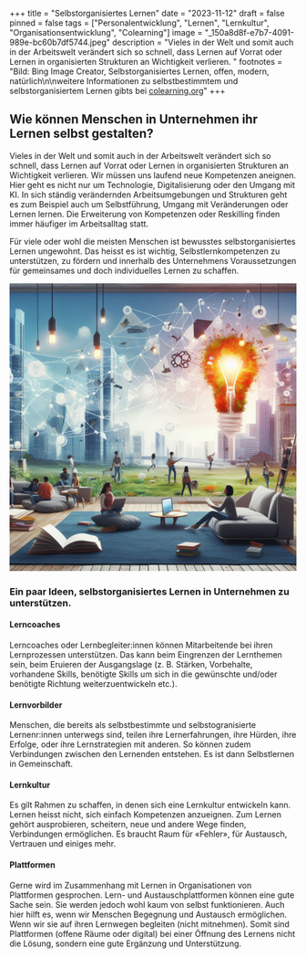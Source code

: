 +++
title = "Selbstorganisiertes Lernen"
date = "2023-11-12"
draft = false
pinned = false
tags = ["Personalentwicklung", "Lernen", "Lernkultur", "Organisationsentwicklung", "Colearning"]
image = "_150a8d8f-e7b7-4091-989e-bc60b7df5744.jpeg"
description = "Vieles in der Welt und somit auch in der Arbeitswelt verändert sich so schnell, dass Lernen auf Vorrat oder Lernen in organisierten Strukturen an Wichtigkeit verlieren. "
footnotes = "Bild: Bing Image Creator, Selbstorganisiertes Lernen, offen, modern, natürlich\n\nweitere Informationen zu selbstbestimmtem und selbstorganisiertem Lernen gibts bei [colearning.org](https://www.colearning.org)"
+++
## Wie können Menschen in Unternehmen ihr Lernen selbst gestalten? 

Vieles in der Welt und somit auch in der Arbeitswelt verändert sich so schnell, dass Lernen auf Vorrat oder Lernen in organisierten Strukturen an Wichtigkeit verlieren. Wir müssen uns laufend neue Kompetenzen aneignen. Hier geht es nicht nur um Technologie, Digitalisierung oder den Umgang mit KI. In sich ständig verändernden Arbeitsumgebungen und Strukturen geht es zum Beispiel auch um Selbstführung, Umgang mit Veränderungen oder Lernen lernen. Die Erweiterung von Kompetenzen oder Reskilling finden immer häufiger im Arbeitsalltag statt. 

Für viele oder wohl die meisten Menschen ist bewusstes selbstorganisiertes Lernen ungewohnt. Das heisst es ist wichtig, Selbstlernkompetenzen zu unterstützen, zu fördern und innerhalb des Unternehmens Voraussetzungen für gemeinsames und doch individuelles Lernen zu schaffen.

![](_150a8d8f-e7b7-4091-989e-bc60b7df5744.jpeg)

### Ein paar Ideen, selbstorganisiertes Lernen in Unternehmen zu unterstützen.

#### Lerncoaches

Lerncoaches oder Lernbegleiter:innen können Mitarbeitende bei ihren Lernprozessen unterstützen. Das kann beim Eingrenzen der Lernthemen sein, beim Eruieren der Ausgangslage (z. B. Stärken, Vorbehalte, vorhandene Skills, benötigte Skills um sich in die gewünschte und/oder benötigte Richtung weiterzuentwickeln etc.). 

#### Lernvorbilder 

Menschen, die bereits als selbstbestimmte und selbstogranisierte Lernenr:innen unterwegs sind, teilen ihre Lernerfahrungen, ihre Hürden, ihre Erfolge, oder ihre Lernstrategien mit anderen. So können zudem Verbindungen zwischen den Lernenden entstehen. Es ist dann Selbstlernen in Gemeinschaft. 

#### Lernkultur

Es gilt Rahmen zu schaffen, in denen sich eine Lernkultur entwickeln kann. Lernen heisst nicht, sich einfach Kompetenzen anzueignen. Zum Lernen gehört ausprobieren, scheitern, neue und andere Wege finden, Verbindungen ermöglichen. Es braucht Raum für «Fehler», für Austausch, Vertrauen und einiges mehr.

#### Plattformen

Gerne wird im Zusammenhang mit Lernen in Organisationen von Plattformen gesprochen. Lern- und Austauschplattformen können eine gute Sache sein. Sie werden jedoch wohl kaum von selbst funktionieren. Auch hier hilft es, wenn wir Menschen Begegnung und Austausch ermöglichen. Wenn wir sie auf ihren Lernwegen begleiten (nicht mitnehmen). Somit sind Plattformen (offene Räume oder digital) bei einer Öffnung des Lernens nicht die Lösung, sondern eine gute Ergänzung und Unterstützung.